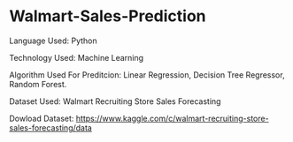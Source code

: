 # Walmart-Sales-Prediction

Language Used:
Python

Technology Used:
Machine Learning 

Algorithm Used For Preditcion:
Linear Regression,
Decision Tree Regressor, 
Random Forest. 

Dataset Used:
Walmart Recruiting Store Sales Forecasting

Dowload Dataset: https://www.kaggle.com/c/walmart-recruiting-store-sales-forecasting/data
